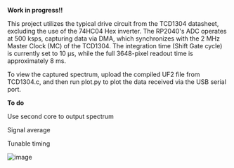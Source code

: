 **Work in progress!!**

This project utilizes the typical drive circuit from the TCD1304 datasheet, excluding the use of the 74HC04 Hex inverter. The RP2040's ADC operates at 500 ksps, capturing data via DMA, which synchronizes with the 2 MHz Master Clock (MC) of the TCD1304. The integration time (Shift Gate cycle) is currently set to 10 µs, while the full 3648-pixel readout time is approximately 8 ms.

To view the captured spectrum, upload the compiled UF2 file from TCD1304.c, and then run plot.py to plot the data received via the USB serial port.

**To do**

Use second core to output spectrum

Signal average

Tunable timing

![image](https://github.com/user-attachments/assets/d66bbdf7-fa45-4507-a215-32223e8315aa)
